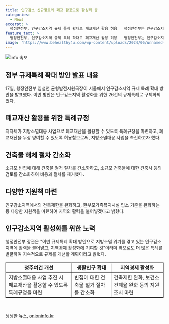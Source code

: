 ```yaml
---
title: 인구감소 신규항로와 폐교 활용으로 활성화 중
categories:
  - News
excerpt: >
  행정안전부, 인구감소지역 규제 특례 확대로 폐교재산 활용 허용   행정안전부는 인구감소지역을 활성화하기 위해 26건의 특례를 발표했다. 폐교재산 무상 양여 가능, 건물 해체 절차 간소화, 생활인구 확대 등이 포함돼 있다. 정부는 이를 적용하기 위해 즉각 조치할 예정이며, 장관은 이를 통해 지방소멸 위기를 극복하고 지역경제 활성화에 기여할 것이라고 밝혔다.
feature_text: >
  행정안전부, 인구감소지역 규제 특례 확대로 폐교재산 활용 허용   행정안전부는 인구감소지역을 활성화하기 위해 26건의 특례를 발표했다. 폐교재산 무상 양여 가능, 건물 해체 절차 간소화, 생활인구 확대 등이 포함돼 있다. 정부는 이를 적용하기 위해 즉각 조치할 예정이며, 장관은 이를 통해 지방소멸 위기를 극복하고 지역경제 활성화에 기여할 것이라고 밝혔다.
image: 'https://www.behealthy4u.com/wp-content/uploads/2024/06/unnamed-file.png'
---
```


<p><img src="https://www.behealthy4u.com/wp-content/uploads/2024/06/unnamed-file.png" alt="info 속보" /></p>

<h2 data-ke-size="size26">정부 규제특례 확대 방안 발표 내용</h2>

<p data-ke-size="size16">17일, 행정안전부 임철언 균형발전지원국장이 서울에서 인구감소지역 규제 특례 확대 방안을 발표했다. 이번 방안은 인구감소지역 활성화를 위한 26건의 규제특례로 구체화되었다.</p>

<h2 data-ke-size="size26">폐교재산 활용을 위한 특례규정</h2>

<p data-ke-size="size16">지자체가 지방소멸대응 사업으로 폐교재산을 활용할 수 있도록 특례규정을 마련하고, 폐교재산을 무상 양여할 수 있도록 허용함으로써, 지방소멸대응 사업을 촉진하고자 했다.</p>

<h2 data-ke-size="size26">건축물 해체 절차 간소화</h2>

<p data-ke-size="size16">소규모 빈집에 대해 건축물 철거 절차를 간소화하고, 소규모 건축물에 대한 건축사 등의 검토를 간소화하여 비용과 절차를 제거했다.</p>

<h2 data-ke-size="size26">다양한 지원책 마련</h2>

<p data-ke-size="size16">인구감소지역에서의 건축제한을 완화하고, 한부모가족복지시설 입소 기준을 완화하는 등 다양한 지원책을 마련하여 지역의 활력을 불어넣겠다고 밝혔다.</p>

<h2 data-ke-size="size26">인구감소지역 활성화를 위한 노력</h2>

<p data-ke-size="size16">행정안전부 장관은 "이번 규제특례 확대 방안으로 지방소멸 위기를 겪고 있는 인구감소지역에 활력을 불어넣고, 지역경제 활성화에 기여할 것"이라며 앞으로도 더 많은 특례를 발굴하여 지속적으로 규제를 개선할 계획이라고 밝혔다.</p>

<table style="width: 100%;" border="1">
<tbody>
<tr>
<td style="text-align: center; height: 17px;"><b>정주여건 개선</b></td>
<td style="text-align: center; height: 17px;"><b>생활인구 확대</b></td>
<td style="text-align: center; height: 17px;"><b>지역경제 활성화</b></td>
</tr>
<tr>
<td style="height: 17px;">지방소멸대응 사업 추진 시 폐교재산을 활용할 수 있도록 특례규정을 마련</td>
<td style="height: 17px;">빈집에 대한 건축물 철거 절차를 간소화</td>
<td style="height: 17px;">건축제한 완화, 보건소 건폐율 완화 등의 지원조치 마련</td>
</tr>
</tbody>
</table>

<p data-ke-size="size16">&nbsp;</p>
생생한 뉴스, <a href="https://onioninfo.kr" rel="dofollow">onioninfo.kr</a>



